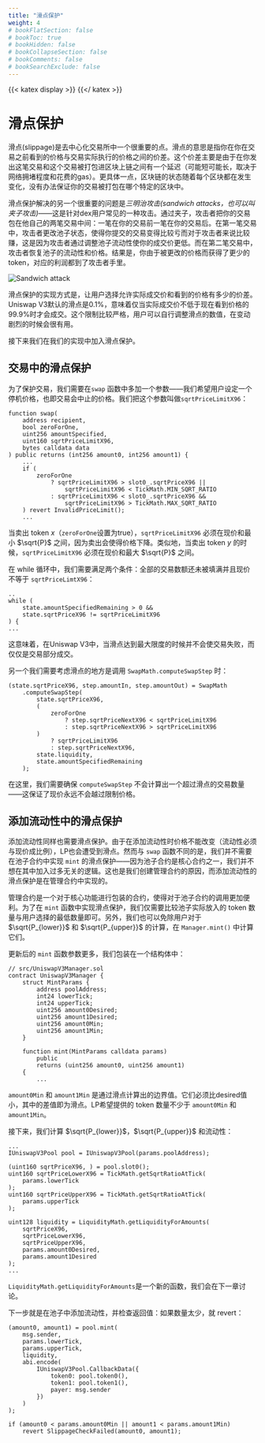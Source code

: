 ```yaml
---
title: "滑点保护"
weight: 4
# bookFlatSection: false
# bookToc: true
# bookHidden: false
# bookCollapseSection: false
# bookComments: false
# bookSearchExclude: false
---
```


{{< katex display >}} {{</ katex >}}

# 滑点保护

滑点(slippage)是去中心化交易所中一个很重要的点。滑点的意思是指你在你在交易之前看到的价格与交易实际执行的价格之间的价差。这个价差主要是由于在你发出这笔交易和这个交易被打包进区块上链之间有一个延迟（可能短可能长，取决于网络拥堵程度和花费的gas）。更具体一点，区块链的状态随着每个区块都在发生变化，没有办法保证你的交易被打包在哪个特定的区块中。

滑点保护解决的另一个很重要的问题是*三明治攻击(sandwich attacks，也可以叫夹子攻击)*——这是针对dex用户常见的一种攻击。通过夹子，攻击者把你的交易包在他自己的两笔交易中间：一笔在你的交易前一笔在你的交易后。在第一笔交易中，攻击者更改池子状态，使得你提交的交易变得比较亏而对于攻击者来说比较赚，这是因为攻击者通过调整池子流动性使你的成交价更低。而在第二笔交易中，攻击者恢复池子的流动性和价格。结果是，你由于被更改的价格而获得了更少的token，对应的利润都到了攻击者手里。

![Sandwich attack](/images/milestone_3/sandwich_attack.png)

滑点保护的实现方式是，让用户选择允许实际成交价和看到的价格有多少的价差。Uniswap V3默认的滑点是0.1%，意味着仅当实际成交价不低于现在看到价格的99.9%时才会成交。这个限制比较严格，用户可以自行调整滑点的数值，在变动剧烈的时候会很有用。

接下来我们在我们的实现中加入滑点保护。

## 交易中的滑点保护

为了保护交易，我们需要在`swap` 函数中多加一个参数——我们希望用户设定一个停机价格，也即交易会中止的价格。我们把这个参数叫做`sqrtPriceLimitX96`：

```solidity
function swap(
    address recipient,
    bool zeroForOne,
    uint256 amountSpecified,
    uint160 sqrtPriceLimitX96,
    bytes calldata data
) public returns (int256 amount0, int256 amount1) {
    ...
    if (
        zeroForOne
            ? sqrtPriceLimitX96 > slot0_.sqrtPriceX96 ||
                sqrtPriceLimitX96 < TickMath.MIN_SQRT_RATIO
            : sqrtPriceLimitX96 < slot0_.sqrtPriceX96 &&
                sqrtPriceLimitX96 > TickMath.MAX_SQRT_RATIO
    ) revert InvalidPriceLimit();
    ...
```

当卖出 token $x$（`zeroForOne`设置为true），`sqrtPriceLimitX96` 必须在现价和最小 $\sqrt{P}$ 之间，因为卖出会使得价格下降。类似地，当卖出 token $y$ 的时候，`sqrtPriceLimitX96` 必须在现价和最大 $\sqrt{P}$ 之间。

在 while 循环中，我们需要满足两个条件：全部的交易数额还未被填满并且现价不等于 `sqrtPriceLimtX96`： 

```solidity
..
while (
    state.amountSpecifiedRemaining > 0 &&
    state.sqrtPriceX96 != sqrtPriceLimitX96
) {
...
```

这意味着，在Uniswap V3中，当滑点达到最大限度的时候并不会使交易失败，而仅仅是交易部分成交。

另一个我们需要考虑滑点的地方是调用 `SwapMath.computeSwapStep` 时：

```solidity
(state.sqrtPriceX96, step.amountIn, step.amountOut) = SwapMath
    .computeSwapStep(
        state.sqrtPriceX96,
        (
            zeroForOne
                ? step.sqrtPriceNextX96 < sqrtPriceLimitX96
                : step.sqrtPriceNextX96 > sqrtPriceLimitX96
        )
            ? sqrtPriceLimitX96
            : step.sqrtPriceNextX96,
        state.liquidity,
        state.amountSpecifiedRemaining
    );
```

在这里，我们需要确保 `computeSwapStep` 不会计算出一个超过滑点的交易数量——这保证了现价永远不会越过限制价格。

## 添加流动性中的滑点保护

添加流动性同样也需要滑点保护。由于在添加流动性时价格不能改变（流动性必须与现价成比例），LP也会遭受到滑点。然而与 `swap` 函数不同的是，我们并不需要在池子合约中实现 `mint` 的滑点保护——因为池子合约是核心合约之一，我们并不想在其中加入过多无关的逻辑。这也是我们创建管理合约的原因，而添加流动性的滑点保护是在管理合约中实现的。

管理合约是一个对于核心功能进行包装的合约，使得对于池子合约的调用更加便利。为了在 `mint` 函数中实现滑点保护，我们仅需要比较池子实际放入的 token 数量与用户选择的最低数量即可。另外，我们也可以免除用户对于 $\sqrt{P_{lower}}$ 和 $\sqrt{P_{upper}}$ 的计算，在 `Manager.mint()` 中计算它们。

更新后的 `mint` 函数参数更多，我们包装在一个结构体中：

```solidity
// src/UniswapV3Manager.sol
contract UniswapV3Manager {
    struct MintParams {
        address poolAddress;
        int24 lowerTick;
        int24 upperTick;
        uint256 amount0Desired;
        uint256 amount1Desired;
        uint256 amount0Min;
        uint256 amount1Min;
    }

    function mint(MintParams calldata params)
        public
        returns (uint256 amount0, uint256 amount1)
    {
        ...
```

`amount0Min` 和 `amount1Min` 是通过滑点计算出的边界值。它们必须比desired值小，其中的差值即为滑点。LP希望提供的 token 数量不少于 `amount0Min` 和 `amount1Min`。

接下来，我们计算 $\sqrt{P_{lower}}$，$\sqrt{P_{upper}}$ 和流动性：

```solidity
...
IUniswapV3Pool pool = IUniswapV3Pool(params.poolAddress);

(uint160 sqrtPriceX96, ) = pool.slot0();
uint160 sqrtPriceLowerX96 = TickMath.getSqrtRatioAtTick(
    params.lowerTick
);
uint160 sqrtPriceUpperX96 = TickMath.getSqrtRatioAtTick(
    params.upperTick
);

uint128 liquidity = LiquidityMath.getLiquidityForAmounts(
    sqrtPriceX96,
    sqrtPriceLowerX96,
    sqrtPriceUpperX96,
    params.amount0Desired,
    params.amount1Desired
);
...
```

`LiquidityMath.getLiquidityForAmounts`是一个新的函数，我们会在下一章讨论。

下一步就是在池子中添加流动性，并检查返回值：如果数量太少，就 revert：

```solidity
(amount0, amount1) = pool.mint(
    msg.sender,
    params.lowerTick,
    params.upperTick,
    liquidity,
    abi.encode(
        IUniswapV3Pool.CallbackData({
            token0: pool.token0(),
            token1: pool.token1(),
            payer: msg.sender
        })
    )
);

if (amount0 < params.amount0Min || amount1 < params.amount1Min)
    revert SlippageCheckFailed(amount0, amount1);
```
